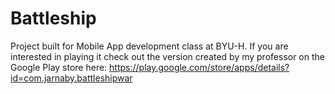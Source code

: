 # Battleship

Project built for Mobile App development class at BYU-H. 
If you are interested in playing it check out the version created by my professor 
on the Google Play store here: https://play.google.com/store/apps/details?id=com.jarnaby.battleshipwar

